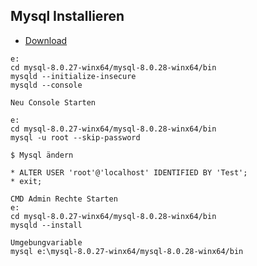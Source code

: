 
## Mysql Installieren

* [Download](https://dev.mysql.com/downloads/)


```
e:
cd mysql-8.0.27-winx64/mysql-8.0.28-winx64/bin
mysqld --initialize-insecure
mysqld --console

Neu Console Starten

e:
cd mysql-8.0.27-winx64/mysql-8.0.28-winx64/bin
mysql -u root --skip-password

$ Mysql ändern

* ALTER USER 'root'@'localhost' IDENTIFIED BY 'Test';
* exit;

CMD Admin Rechte Starten
e:
cd mysql-8.0.27-winx64/mysql-8.0.28-winx64/bin
mysqld --install

Umgebungvariable 
mysql e:\mysql-8.0.27-winx64/mysql-8.0.28-winx64/bin
```